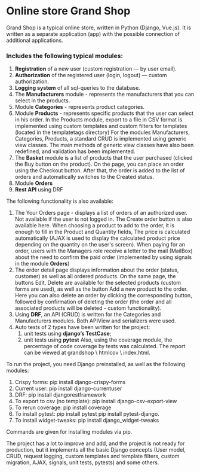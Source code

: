 # Online store Grand Shop
Grand Shop is a typical online store, written in Python (Django, Vue.js). It is written as a separate application (app) with the possible connection of additional applications.
### Includes the following typical modules:
1. **Registration** of a new user (custom registration — by user email).
2. **Authorization** of the registered user (login, logout) — custom authorization.
3. **Logging system** of all sql-queries to the database.
4. The **Manufacturers** module - represents the manufacturers that you can select in the products.
5. Module **Categories** - represents product categories.
6. Module **Products** - represents specific products that the user can select in his order.
In the Products module, export to a file in CSV format is implemented using custom templates and custom filters for templates (located in the templatetags directory)
For the modules Manufacturers, Categories, Products, a standard CRUD is implemented using generic view classes. The main methods of generic view classes have also been redefined, and validation has been implemented.
7. The **Basket** module is a list of products that the user purchased (clicked the Buy button on the product). On the page, you can place an order using the Checkout button. After that, the order is added to the list of orders and automatically switches to the Created status.
8. Module **Orders**
9. **Rest API** using DRF

The following functionality is also available:
1. The Your Orders page - displays a list of orders of an authorized user. Not available if the user is not logged in. The Create order button is also available here. When choosing a product to add to the order, it is enough to fill in the Product and Quantity fields, The price is calculated automatically (AJAX is used to display the calculated product price depending on the quantity on the user's screen). When paying for an order, users with the Managers role receive a letter to the mail (MailBox) about the need to confirm the paid order (implemented by using signals in the module **Orders**)
2. The order detail page displays information about the order (status, customer) as well as all ordered products. On the same page, the buttons Edit, Delete are available for the selected products (custom forms are used), as well as the button Add a new product to the order. Here you can also delete an order by clicking the corresponding button, followed by confirmation of deleting the order (the order and all associated products will be deleted - custom functionality).
3. Using **DRF**, an API (CRUD) is written for the Categories and Manufacturers modules. Both APIView and serializers were used.
4. Auto tests of 2 types have been written for the project:
   1. unit tests using **django’s TestCase**;
   2. unit tests using **pytest**
Also, using the coverage module, the percentage of code coverage by tests was calculated. The report can be viewed at grandshop \ htmlcov \ index.html.

To run the project, you need Django preinstalled, as well as the following modules:
1. Crispy forms: pip install django-crispy-forms
2. Current user: pip install django-currentuser
3. DRF: pip install djangorestframework
4. To export to csv (no template): pip install django-csv-export-view
5. To rerun coverage: pip install coverage
6. To install pytest: pip install pytest
                      pip install pytest-django.
7. To install widget-tweaks: pip install django_widget-tweaks
                      
Commands are given for installing modules via pip.

The project has a lot to improve and add, and the project is not ready for production, but it implements all the basic Django concepts (User model, CRUD, request logging, custom templates and template filters, custom migration, AJAX, signals, unit tests, pytests) and some others.
